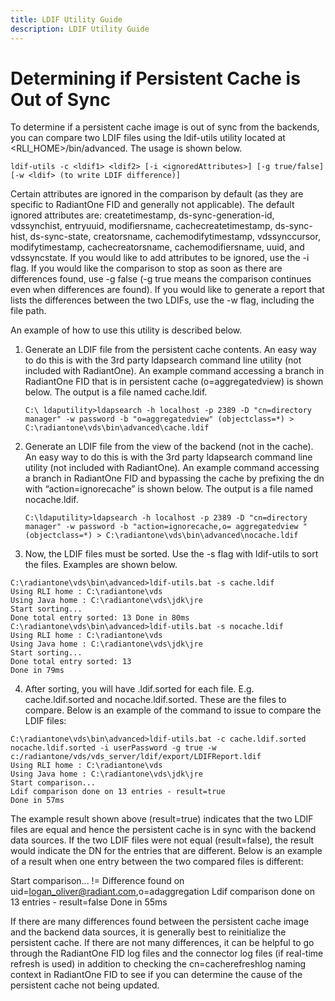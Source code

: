```yaml
---
title: LDIF Utility Guide
description: LDIF Utility Guide
---
```


# Determining if Persistent Cache is Out of Sync

To determine if a persistent cache image is out of sync from the backends, you can compare two LDIF files using the ldif-utils utility located at <RLI_HOME>/bin/advanced. The usage is shown below. 

`ldif-utils -c <ldif1> <ldif2> [-i <ignoredAttributes>] [-g true/false] [-w <ldif> (to write LDIF difference)]`

Certain attributes are ignored in the comparison by default (as they are specific to RadiantOne FID and generally not applicable). The default ignored attributes are: createtimestamp, ds-sync-generation-id, vdssynchist, entryuuid, modifiersname, cachecreatetimestamp, ds-sync-hist, ds-sync-state, creatorsname, cachemodifytimestamp, vdssynccursor, modifytimestamp, cachecreatorsname, cachemodifiersname, uuid, and vdssyncstate. If you would like to add attributes to be ignored, use the -i flag. If you would like the comparison to stop as soon as there are differences found, use -g false (-g true means the comparison continues even when differences are found). If you would like to generate a report that lists the differences between the two LDIFs, use the -w flag, including the file path.

An example of how to use this utility is described below. 

1.	Generate an LDIF file from the persistent cache contents. An easy way to do this is with the 3rd party ldapsearch command line utility (not included with RadiantOne). An example command accessing a branch in RadiantOne FID that is in persistent cache (o=aggregatedview) is shown below. The output is a file named cache.ldif. 

    `C:\ ldaputility>ldapsearch -h localhost -p 2389 -D "cn=directory manager" -w password -b "o=aggregatedview" (objectclass=*) > C:\radiantone\vds\bin\advanced\cache.ldif`

2.	Generate an LDIF file from the view of the backend (not in the cache). An easy way to do this is with the 3rd party ldapsearch command line utility (not included with RadiantOne). An example command accessing a branch in RadiantOne FID and bypassing the cache by prefixing the dn with “action=ignorecache” is shown below. The output is a file named nocache.ldif. 

    `C:\ldaputility>ldapsearch -h localhost -p 2389 -D "cn=directory manager" -w password -b "action=ignorecache,o= aggregatedview " (objectclass=*) > C:\radiantone\vds\bin\advanced\nocache.ldif `

3.	Now, the LDIF files must be sorted. Use the -s flag with ldif-utils to sort the files. Examples are shown below. 

`C:\radiantone\vds\bin\advanced>ldif-utils.bat -s cache.ldif`
<br> `Using RLI home : C:\radiantone\vds`
<br> `Using Java home : C:\radiantone\vds\jdk\jre`
<br> `Start sorting...`
<br> `Done total entry sorted: 13 Done in 80ms `
<br> `C:\radiantone\vds\bin\advanced>ldif-utils.bat -s nocache.ldif`
<br> `Using RLI home : C:\radiantone\vds`
<br> `Using Java home : C:\radiantone\vds\jdk\jre`
<br> `Start sorting...`
<br> `Done total entry sorted: 13`
<br> `Done in 79ms `

4.	After sorting, you will have <filename>.ldif.sorted for each file. E.g. cache.ldif.sorted and nocache.ldif.sorted. These are the files to compare. Below is an example of the command to issue to compare the LDIF files: 

`C:\radiantone\vds\bin\advanced>ldif-utils.bat -c cache.ldif.sorted nocache.ldif.sorted -i userPassword -g true -w c:/radiantone/vds/vds_server/ldif/export/LDIFReport.ldif`
<br> `Using RLI home : C:\radiantone\vds`
<br> `Using Java home : C:\radiantone\vds\jdk\jre`
<br> `Start comparison...`
<br> `Ldif comparison done on 13 entries - result=true`
<br> `Done in 57ms `

The example result shown above (result=true) indicates that the two LDIF files are equal and hence the persistent cache is in sync with the backend data sources. If the two LDIF files were not equal (result=false), the result would indicate the DN for the entries that are different. Below is an example of a result when one entry between the two compared files is different: 

Start comparison... 
!= Difference found on uid=logan_oliver@radiant.com,o=adaggregation 
Ldif comparison done on 13 entries - result=false 
Done in 55ms 

If there are many differences found between the persistent cache image and the backend data sources, it is generally best to reinitialize the persistent cache. If there are not many differences, it can be helpful to go through the RadiantOne FID log files and the connector log files (if real-time refresh is used) in addition to checking the cn=cacherefreshlog naming context in RadiantOne FID to see if you can determine the cause of the persistent cache not being updated.
